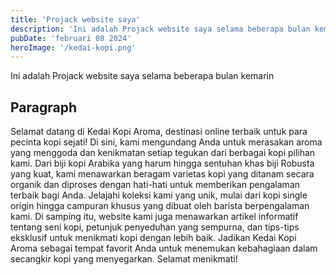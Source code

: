 ```yaml
---
title: 'Projack website saya'
description: 'Ini adalah Projack website saya selama beberapa bulan kemarin.'
pubDate: 'februari 08 2024'
heroImage: '/kedai-kopi.png'
---
```


Ini adalah Projack website saya selama beberapa bulan kemarin
## Paragraph

Selamat datang di Kedai Kopi Aroma, destinasi online terbaik untuk para pecinta kopi sejati! Di sini, kami mengundang Anda untuk merasakan aroma yang menggoda dan kenikmatan setiap tegukan dari berbagai kopi pilihan kami. Dari biji kopi Arabika yang harum hingga sentuhan khas biji Robusta yang kuat, kami menawarkan beragam varietas kopi yang ditanam secara organik dan diproses dengan hati-hati untuk memberikan pengalaman terbaik bagi Anda. Jelajahi koleksi kami yang unik, mulai dari kopi single origin hingga campuran khusus yang dibuat oleh barista berpengalaman kami. Di samping itu, website kami juga menawarkan artikel informatif tentang seni kopi, petunjuk penyeduhan yang sempurna, dan tips-tips eksklusif untuk menikmati kopi dengan lebih baik. Jadikan Kedai Kopi Aroma sebagai tempat favorit Anda untuk menemukan kebahagiaan dalam secangkir kopi yang menyegarkan. Selamat menikmati!

